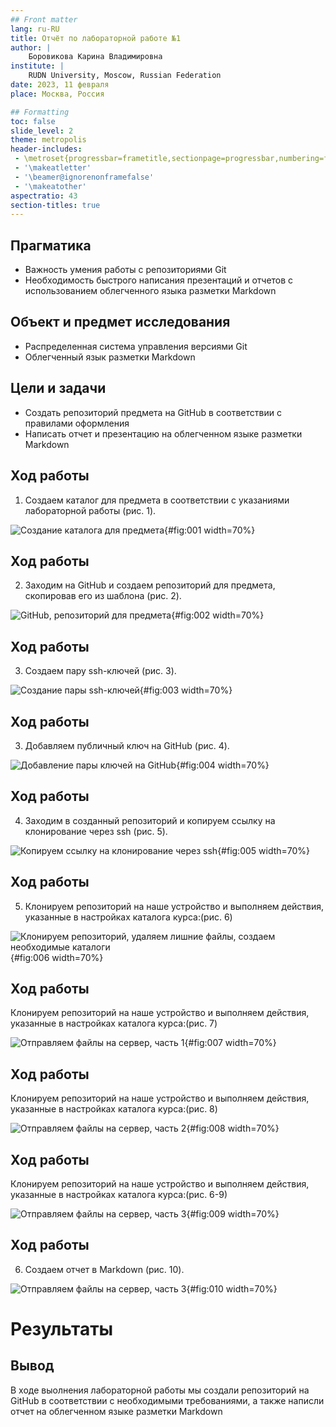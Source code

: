 ```yaml
---
## Front matter
lang: ru-RU
title: Отчёт по лабораторной работе №1
author: |
	Боровикова Карина Владимировна
institute: |
	RUDN University, Moscow, Russian Federation
date: 2023, 11 февраля
place: Москва, Россия

## Formatting
toc: false
slide_level: 2
theme: metropolis
header-includes: 
 - \metroset{progressbar=frametitle,sectionpage=progressbar,numbering=fraction}
 - '\makeatletter'
 - '\beamer@ignorenonframefalse'
 - '\makeatother'
aspectratio: 43
section-titles: true
---
```


## Прагматика

- Важность умения работы с репозиториями Git
- Необходимость быстрого написания презентаций и отчетов с использованием облегченного языка разметки Markdown

## Объект и предмет исследования

- Распределенная система управления версиями Git
- Облегченный язык разметки Markdown 


## Цели и задачи

- Создать репозиторий предмета на GitHub в соответствии с правилами оформления
- Написать отчет и презентацию на облегченном языке разметки Markdown

## Ход работы

1. Создаем каталог для предмета в соответствии с указаниями лабораторной работы (рис. 1).

![Создание каталога для предмета](image/1.png){#fig:001 width=70%}

## Ход работы

2. Заходим на GitHub и создаем репозиторий для предмета, скопировав его из шаблона (рис. 2).

![GitHub, репозиторий для предмета](image/2.png){#fig:002 width=70%}

## Ход работы

3. Создаем пару ssh-ключей (рис. 3).

![Создание пары ssh-ключей](image/3.png){#fig:003 width=70%}

## Ход работы

3. Добавляем публичный ключ на GitHub (рис. 4).
 
![Добавление пары ключей на GitHub](image/4.png){#fig:004 width=70%}


## Ход работы

4. Заходим в созданный репозиторий и копируем ссылку на клонирование через ssh (рис. 5).

![Копируем ссылку на клонирование через ssh](image/51.png){#fig:005 width=70%}


## Ход работы

5. Клонируем репозиторий на наше устройство и выполняем действия, указанные в настройках каталога курса:(рис. 6)
    
![Клонируем репозиторий, удаляем лишние файлы, создаем необходимые каталоги](image/5.png){#fig:006 width=70%}  

## Ход работы

Клонируем репозиторий на наше устройство и выполняем действия, указанные в настройках каталога курса:(рис. 7)
 
![Отправляем файлы на сервер, часть 1](image/6.png){#fig:007 width=70%} 

## Ход работы


Клонируем репозиторий на наше устройство и выполняем действия, указанные в настройках каталога курса:(рис. 8)
    

![Отправляем файлы на сервер, часть 2](image/7.png){#fig:008 width=70%} 

## Ход работы

Клонируем репозиторий на наше устройство и выполняем действия, указанные в настройках каталога курса:(рис. 6-9)
    
![Отправляем файлы на сервер, часть 3](image/8.png){#fig:009 width=70%} 


## Ход работы

6. Создаем отчет в Markdown (рис. 10).

![Отправляем файлы на сервер, часть 3](image/9.png){#fig:010 width=70%} 

# Результаты

## Вывод

В ходе выолнения лабораторной работы мы создали репозиторий на GitHub в соответствии с необходимыми требованиями, а также написли отчет на облегченном языке разметки Markdown